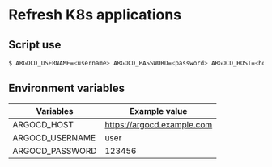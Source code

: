 # Refresh K8s applications

## Script use

```bash
$ ARGOCD_USERNAME=<username> ARGOCD_PASSWORD=<password> ARGOCD_HOST=<host> ./main.js
```

## Environment variables

| Variables       | Example value              |
|-----------------|----------------------------|
| ARGOCD_HOST     | https://argocd.example.com |
| ARGOCD_USERNAME | user                       |
| ARGOCD_PASSWORD | 123456                     |
